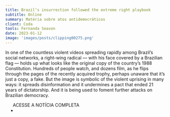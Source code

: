 ```yaml
---
title: Brazil’s insurrection followed the extreme right playbook
subtitle: Online
summary: Matéria sobre atos antidemocráticos
client: Coda
tools: Fernanda Seavon
date: 2023-01-12
image: 'images/posts/clipping00275.png'
---
```


In one of the countless violent videos spreading rapidly among Brazil’s social networks, a right-wing radical — with his face covered by a Brazilian flag — holds up what looks like the original copy of the country’s 1988 Constitution. Hundreds of people watch, and dozens film, as he flips through the pages of the recently acquired trophy, perhaps unaware that it’s just a copy, a fake. But the image is symbolic of the violent uprising in many ways: it spreads disinformation and it undermines a pact that ended 21 years of dictatorship. And it is being used to foment further attacks on Brazilian democracy. 

<div class="post__share"><ul class="share__list list-reset">ACESSE A NOTÍCIA COMPLETA<li class="share__item" style="margin-left: 10px"><a class="share__link share__facebook" style="background: #fa5657" href="https://www.codastory.com/disinformation/brazil-insurrection-telegram/ 
onclick=window.open(this.href, 'pop-up', 'left=20,top=20,width=500,height=500,toolbar=1,resizable=0'); return false;" title="Link" rel="nofollow"><i class="fa-solid fa-link"></i></a></li></ul></div>
<!-- <div class="gallery-box"><div class="gallery"><img src="/clipping/images/example-1.jpg" loading="lazy" alt="Project"><img src="/clipping/images/example-2.jpg" loading="lazy" alt="Project"></div><em>Gallery / <a href="https://www.freepik.com/" target="_blank">Freepic</a></em></div> -->
